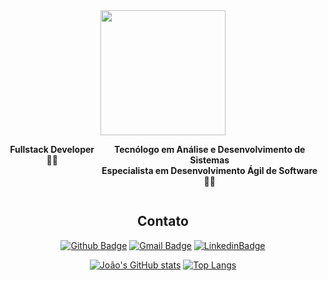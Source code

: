 
<div align="center">

  <img src='https://thumbs.gfycat.com/AptMeekDoctorfish-max-1mb.gif' width='200'>

</div>

<div align="center" style="display:flex; flex-direction: row;">

  **Fullstack Developer :man_technologist:**
  
  **Tecnólogo em Análise e Desenvolvimento de Sistemas**</br>
  **Especialista em Desenvolvimento Ágil de Software :man_technologist:**
</div>

<div align="center">
  
  ## Contato
  
  [![Github Badge](https://img.shields.io/badge/GitHub-100000?style=for-the-badge&logo=github&logoColor=white)](https://github.com/jv-paltanin)
  [![Gmail Badge](https://img.shields.io/badge/Gmail-D14836?style=for-the-badge&logo=gmail&logoColor=white)](mailto:joaovpaltanin116@gmail.com)
  [![LinkedinBadge](https://img.shields.io/badge/Linkedin-006699?style=for-the-badge&logo=linkedin&logoColor=white)](https://www.linkedin.com/in/jo%C3%A3o-victor-paltanin)

  [![João's GitHub stats](https://github-readme-stats.vercel.app/api?username=jv-paltanin&show_icons=false)](https://github.com/jv-paltanin/github-readme-stats)
  [![Top Langs](https://github-readme-stats.vercel.app/api/top-langs/?username=jv-paltanin&layout=compact)](https://github.com/jv-paltanin/github-readme-stats)
</div>
